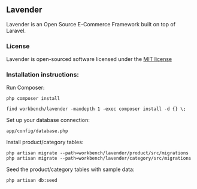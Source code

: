 ## Lavender

Lavender is an Open Source E-Commerce Framework built on top of Laravel.

### License

Lavender is open-sourced software licensed under the [MIT license](http://opensource.org/licenses/MIT)

### Installation instructions:

Run Composer:

    php composer install

    find workbench/lavender -maxdepth 1 -exec composer install -d {} \;

Set up your database connection:

    app/config/database.php

Install product/category tables:

    php artisan migrate --path=workbench/lavender/product/src/migrations
    php artisan migrate --path=workbench/lavender/category/src/migrations

Seed the product/category tables with sample data:

    php artisan db:seed

